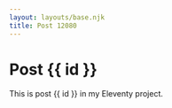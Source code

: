```yaml
---
layout: layouts/base.njk
title: Post 12080
---
```


# Post {{ id }}

This is post {{ id }} in my Eleventy project.
